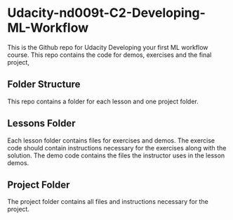 # Udacity-nd009t-C2-Developing-ML-Workflow
This is the Github repo for Udacity Developing your first ML workflow course. This repo contains the code for demos, exercises and the final project,
## Folder Structure
This repo contains a folder for each lesson and one project folder.

## Lessons Folder
Each lesson folder contains files for exercises and demos. The exercise code should contain instructions necessary for the exercises along with the solution. The demo code contains the files the instructor uses in the lesson demos.

## Project Folder
The project folder contains all files and instructions necessary for the project.
